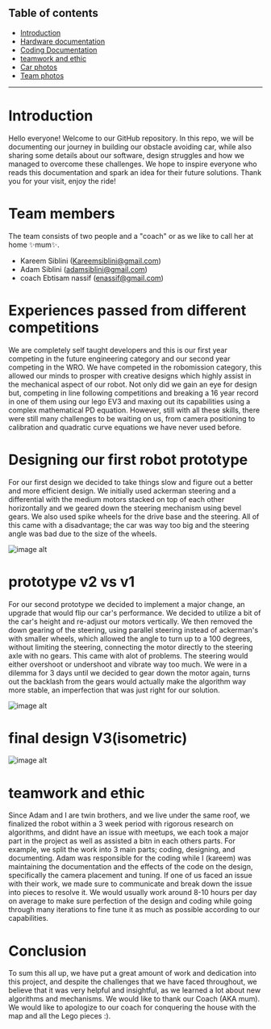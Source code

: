 ## Table of contents

- [Introduction](#Introduction)
- [Hardware documentation](#hardware-documentation)
- <a href="https://github.com/unstable-frosty/Panthers-2025-repo/tree/8454e8c2bf0ceed4cd277130ab7a8011b173d936/src">Coding Documentation</a>
- [teamwork and ethic](#teamwork-and-ethic)
- <a href="https://github.com/unstable-frosty/Panthers-2025-repo/tree/40ba7738889271ed1260eba725b644c19f0dac44/v-photos">Car photos</a>
- <a href="https://github.com/unstable-frosty/Panthers-2025-repo/tree/40ba7738889271ed1260eba725b644c19f0dac44/t-photos">Team photos</a>

---

# Introduction
Hello everyone! 
Welcome to our GitHub repository. In this repo, we will be documenting our journey in building our obstacle avoiding car, while also sharing some details about our software, design struggles and how we managed to overcome these challenges. We hope to inspire everyone who reads this documentation and spark an idea for their future solutions. Thank you for your visit, enjoy the ride!

# Team members
The team consists of two people and a "coach" or as we like to call her at home ✨mum✨.

- Kareem Siblini  (Kareemsiblini@gmail.com)
- Adam Siblini  (adamsiblini@gmail.com)
- coach Ebtisam nassif (enassif@gmail.com)

# Experiences passed from different competitions

We are completely self taught developers and this is our first year competing in the future engineering category and our second year competing in the WRO. We have competed in the robomission category, this allowed our minds to prosper with creative designs which highly assist in the mechanical aspect of our robot. Not only did we gain an eye for design but, competing in line following competitions and breaking a 16 year record in one of them using our lego EV3 and maxing out its capabilities using a complex mathematical PD equation. However, still with all these skills, there were still many challenges to be waiting on us, from camera positioning to calibration and quadratic curve equations we have never used before.

# Designing our first robot prototype

For our first design we decided to take things slow and figure out a better and more efficient design. We initially used ackerman steering and a differential with the medium motors stacked on top of each other horizontally and we geared down the steering mechanism using bevel gears. We also used spike wheels for the drive base and the steering. All of this came with a disadvantage; the car was way too big and the steering angle was bad due to the size of the wheels.

![image alt](https://github.com/unstable-frosty/Panthers-2025-repo/blob/cc2bc7a8f7964c5d921e8d20fd3a8d1da6067953/v-photos/Old%20prototype/proto%20v1%20side.JPG)

# prototype v2 vs v1 

For our second prototype we decided to implement a major change, an upgrade that would flip our car's performance. We decided to utilize a bit of the car's height and re-adjust our motors vertically. We then removed the down gearing of the steering, using parallel steering instead of ackerman's with smaller wheels, which allowed the angle to turn up to a 100 degrees, without limiting the steering, connecting the motor directly to the steering axle with no gears. This came with alot of problems. The steering would either overshoot or undershoot and vibrate way too much. We were in a dilemma for 3 days until we decided to gear down the motor again, turns out the backlash from the gears would actually make the algorithm way more stable, an imperfection that was just right for our solution.

![image alt](https://github.com/unstable-frosty/Panthers-2025-repo/blob/f1d86ef3bd66ec246dbd942dfeb18111a9b46b35/v-photos/Old%20prototype/comparison%20proto%20v1%20vs%20v2.jpeg)

# final design V3(isometric)
![image alt](https://github.com/unstable-frosty/Panthers-2025-repo/blob/0c87d287e1318654dd969f27b1b47dae0c5ba3b7/v-photos/isometric%20photo.jpeg)

# teamwork and ethic

Since Adam and I are twin brothers, and we live under the same roof, we finalized the robot within a 3 week period with rigorous research on algorithms, and didnt have an issue with meetups, we each took a major part in the project as well as assisted a bitn in each others parts. For example, we split the work into 3 main parts; coding, designing, and documenting. Adam was responsible for the coding while I (kareem) was maintaining the documentation and the effects of the code on the design, specifically the camera placement and tuning. If one of us faced an issue with their work, we made sure to communicate and break down the issue into pieces to resolve it. We would usually work around 8-10 hours per day on average to make sure perfection of the design and coding while going through many iterations to fine tune it as much as possible according to our capabilities.

# Conclusion

To sum this all up, we have put a great amount of work and dedication into this project, and despite the challenges that we have faced throughout, we believe that it was very helpful and insightful, as we learned a lot about new algorithms and mechanisms. We would like to thank our Coach (AKA mum). We would like to apologize to our coach for conquering the house with the map and all the Lego pieces :).



